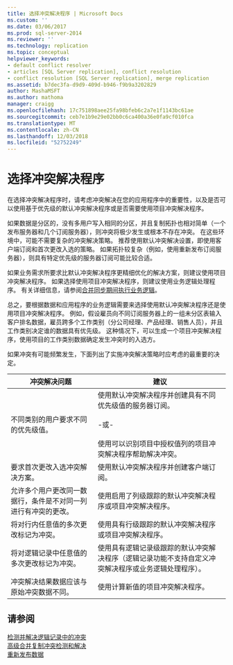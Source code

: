 ```yaml
---
title: 选择冲突解决程序 | Microsoft Docs
ms.custom: ''
ms.date: 03/06/2017
ms.prod: sql-server-2014
ms.reviewer: ''
ms.technology: replication
ms.topic: conceptual
helpviewer_keywords:
- default conflict resolver
- articles [SQL Server replication], conflict resolution
- conflict resolution [SQL Server replication], merge replication
ms.assetid: b7dec3fa-d9d9-409d-b946-f9b9a3202829
author: MashaMSFT
ms.author: mathoma
manager: craigg
ms.openlocfilehash: 17c751898aee25fa98bfeb6c2a7e1f1143bc61ae
ms.sourcegitcommit: ceb7e1b9e29e02bb0c6ca400a36e0fa9cf010fca
ms.translationtype: MT
ms.contentlocale: zh-CN
ms.lasthandoff: 12/03/2018
ms.locfileid: "52752249"
---
```

# <a name="choose-a-resolver"></a>选择冲突解决程序
  在选择冲突解决程序时，请考虑冲突解决在您的应用程序中的重要性，以及是否可以使用基于优先级的默认冲突解决程序或是否需要使用项目冲突解决程序。  
  
 如果数据是分区的，没有多用户写入相同的分区，并且复制拓扑也相对简单（一个发布服务器和几个订阅服务器），则冲突将极少发生或根本不存在冲突。 在这些环境中，可能不需要复杂的冲突解决策略。 推荐使用默认冲突解决设置，即使用客户端订阅和首次更改入选的策略。 如果拓扑较复杂（例如，使用重新发布订阅服务器），则具有特定优先级的服务器订阅可能比较合适。  
  
 如果业务需求所要求比默认冲突解决程序更精细优化的解决方案，则建议使用项目冲突解决程序。 如果选择使用项目冲突解决程序，则建议使用业务逻辑处理程序。 有关详细信息，请参阅[合并同步期间执行业务逻辑](execute-business-logic-during-merge-synchronization.md)。  
  
 总之，要根据数据和应用程序的业务逻辑需要来选择使用默认冲突解决程序还是使用项目冲突解决程序。 例如，假设雇员向不同订阅服务器上的一组未分区表输入客户排名数据，雇员跨多个工作类别（分公司经理、产品经理、销售人员），并且工作类别决定谁的数据具有优先级。 这种情况下，可以生成一个项目冲突解决程序，使用项目的工作类别数据确定发生冲突时的入选方。  
  
 如果冲突有可能频繁发生，下面列出了实施冲突解决策略时应考虑的最重要的决定。  
  
|冲突解决问题|建议|  
|-------------------------------|--------------------|  
|不同类别的用户要求不同的优先级值。|使用默认冲突解决程序并创建具有不同优先级值的服务器订阅。<br /><br /> -或-<br /><br /> 使用可以识别项目中授权值列的项目冲突解决程序帮助解决冲突。|  
|要求首次更改入选冲突解决方案。|使用默认冲突解决程序并创建客户端订阅。|  
|允许多个用户更改同一数据行，条件是不对同一列进行有冲突的更改。|使用启用了列级跟踪的默认冲突解决程序或项目冲突解决程序。|  
|将对行内任意值的多次更改标记为冲突。|使用具有行级跟踪的默认冲突解决程序或项目冲突解决程序。|  
|将对逻辑记录中任意值的多次更改标记为冲突。|使用具有逻辑记录级跟踪的默认冲突解决程序（逻辑记录功能不支持自定义冲突解决程序或业务逻辑处理程序）。|  
|冲突解决结果数据应该与原始冲突数据不同。|使用计算新值的项目冲突解决程序。|  
  
## <a name="see-also"></a>请参阅  
 [检测并解决逻辑记录中的冲突](advanced-merge-replication-conflict-resolving-in-logical-record.md)   
 [高级合并复制冲突检测和解决](advanced-merge-replication-conflict-detection-and-resolution.md)   
 [重新发布数据](../republish-data.md)  
  
  
